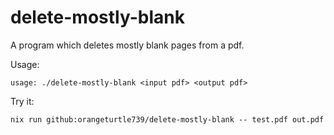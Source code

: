 # delete-mostly-blank

A program which deletes mostly blank pages from a pdf.

Usage:
```
usage: ./delete-mostly-blank <input pdf> <output pdf>
```

Try it:
```
nix run github:orangeturtle739/delete-mostly-blank -- test.pdf out.pdf
```
